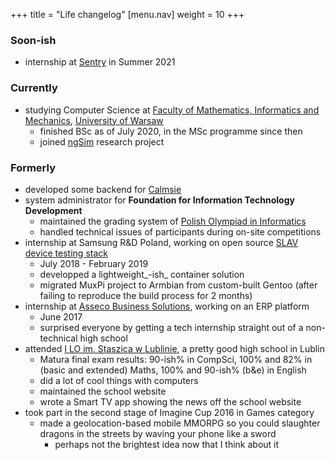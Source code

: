+++
title = "Life changelog"
  [menu.nav]
  weight = 10
+++

### Soon-ish

- internship at [Sentry](https://sentry.io) in Summer 2021

### Currently

- studying Computer Science at [Faculty of Mathematics, Informatics and Mechanics](https://mimuw.edu.pl), [University of Warsaw](https://uw.edu.pl)
  - finished BSc as of July 2020, in the MSc programme since then
  - joined [ngSim](https://www.mimuw.edu.pl/~iwanicki/projects/ngSim/) research project

### Formerly

- developed some backend for [Calmsie](https://calmsie.ai)
- system administrator for **Foundation for Information Technology Development**
  - maintained the grading system of [Polish Olympiad in Informatics](https://oi.edu.pl)
  - handled technical issues of participants during on-site competitions
- internship at Samsung R&D Poland, working on open source [SLAV device testing stack](https://github.com/SamsungSLAV)
  - July 2018 - February 2019
  - developped a lightweight_-ish_ container solution
  - migrated MuxPi project to Armbian from custom-built Gentoo (after failing to reproduce the build process for 2 months)
- internship at [Asseco Business Solutions](https://assecobs.pl), working on an ERP platform
  - June 2017
  - surprised everyone by getting a tech internship straight out of a non-technical high school
- attended [I LO im. Staszica w Lublinie](https://lo1.lublin.eu), a pretty good high school in Lublin
  - Matura final exam results: 90-ish% in CompSci, 100% and 82% in (basic and extended) Maths, 100% and 90-ish% (b&e) in English
  - did a lot of cool things with computers
  - maintained the school website
  - wrote a Smart TV app showing the news off the school website
- took part in the second stage of Imagine Cup 2016 in Games category
  - made a geolocation-based mobile MMORPG so you could slaughter dragons in the streets by waving your phone like a sword
    - perhaps not the brightest idea now that I think about it
